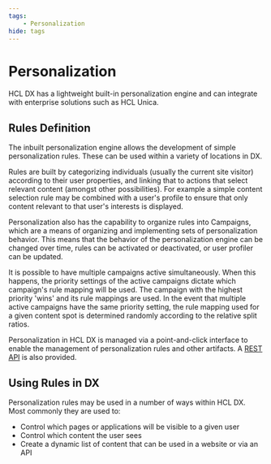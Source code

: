 ```yaml
---
tags:
    - Personalization
hide: tags
---
```


# Personalization

HCL DX has a lightweight built-in personalization engine and can integrate with enterprise solutions such as HCL Unica.

## Rules Definition

The inbuilt personalization engine allows the development of simple personalization rules. These can be used within a variety of locations in DX.

Rules are built by categorizing individuals (usually the current site visitor) according to their user properties, and linking that to actions that select relevant content (amongst other possibilities). For example a simple content selection rule may be combined with a user's profile to ensure that only content relevant to that user's interests is displayed.

Personalization also has the capability to organize rules into Campaigns, which are a means of organizing and implementing sets of personalization behavior. This means that the behavior of the personalization engine can be changed over time, rules can be activated or deactivated, or user profiler can be updated.

It is possible to have multiple campaigns active simultaneously. When this happens, the priority settings of the active campaigns dictate which campaign's rule mapping will be used. The campaign with the highest priority 'wins' and its rule mappings are used. In the event that multiple active campaigns have the same priority setting, the rule mapping used for a given content spot is determined randomly according to the relative split ratios.

Personalization in HCL DX is managed via a point-and-click interface to enable the management of personalization rules and other artifacts. A [REST API](api_access.md) is also provided.

## Using Rules in DX

Personalization rules may be used in a number of ways within HCL DX. Most commonly they are used to:

* Control which pages or applications will be visible to a given user
* Control which content the user sees
* Create a dynamic list of content that can be used in a website or via an API